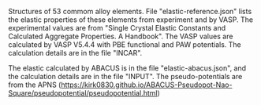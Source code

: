 Structures of 53 commom alloy elements. File "elastic-reference.json" lists the elastic properties of these elements from experiment and by VASP.
The experimental values are from "Single Crystal Elastic Constants and Calculated Aggregate Properties. A Handbook".
The VASP values are calculated by VASP V5.4.4 with PBE functional and PAW potentials. The calculation details are in the file "INCAR".

The elastic calculated by ABACUS is in the file "elastic-abacus.json", and the calculation details are in the file "INPUT". The pseudo-potentials are from the APNS (https://kirk0830.github.io/ABACUS-Pseudopot-Nao-Square/pseudopotential/pseudopotential.html)

